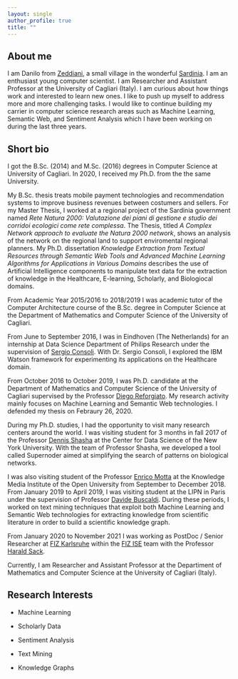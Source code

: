 ```yaml
---
layout: single
author_profile: true
title: ""
---
```



## About me

I am Danilo from [Zeddiani](https://en.wikipedia.org/wiki/Zeddiani), a small village in the wonderful [Sardinia](https://en.wikipedia.org/wiki/Sardinia).
I am an enthusiast young computer scientist. I am Researcher and Assistant Professor at the University of Cagliari (Italy). I am curious about how things work and interested to learn new ones. I like to push up myself to address more and more challenging tasks. I would like to continue building my carrier in computer science research areas such as Machine Learning, Semantic Web, and Sentiment Analysis which I have been working on during the last three years.

## Short bio

I got the B.Sc. (2014) and M.Sc. (2016) degrees in Computer Science at University of Cagliari. In 2020, I received my Ph.D. from the the same University.

My B.Sc. thesis treats mobile payment technologies and recommendation systems to improve business revenues between costumers and sellers. For my Master Thesis, I worked at a regional project of the Sardinia government named *Rete Natura 2000: Valutazione dei piani di gestione e studio dei corridoi ecologici come rete complessa*. The Thesis, titled *A Complex Network approach to evaluate the Natura 2000 network*, shows an analysis of the network on the regional land to support enviromental regional planners. My Ph.D. dissertation *Knowledge Extraction from Textual Resources through Semantic Web Tools and Advanced Machine Learning Algorithms for Applications in Various Domains* describes the use of Artificial Intelligence components to manipulate text data for the extraction of knowledge in the Healthcare, E-learning, Scholarly, and Biologiocal domains.

From Academic Year 2015/2016 to 2018/2019 I was academic tutor of the Computer Architecture course of the B.Sc. degree in Computer Science at the Department of Mathematics and Computer Science of the University of Cagliari.

From June to September 2016, I was in Eindhoven (The Netherlands) for an internship at Data Science Department of Philips Research under the supervision of [Sergio Consoli](http://stlab.istc.cnr.it/stlab/staff/sergio-consoli/). With Dr. Sergio Consoli, I explored the IBM Watson framework for experimenting its applications on the Healthcare domain.

From October 2016 to October 2019, I was Ph.D. candidate at the Department of Mathematics and Computer Science of the University of Cagliari supervised by the Professor [Diego Reforgiato](http://people.unica.it/diegoreforgiato/). My research activity mainly focuses on Machine Learning and Semantic Web technologies. I defended my thesis on Febraury 26, 2020.

During my Ph.D. studies, I had the opportunity to visit many research centers around the world. I was visiting student for 3 months in fall 2017 of the Professor [Dennis Shasha](https://cs.nyu.edu/shasha/) at the Center for Data Science of the New York University. With the team of Professor Shasha, we developed a tool called Supernoder aimed at simplifying the search of patterns on biological networks.

I was also visiting student of the Professor [Enrico Motta](http://people.kmi.open.ac.uk/motta/) at the Knowledge Media Institute of the Open University from September to December 2018. From January 2019 to April 2019, I was visiting student at the LIPN in Paris under the supervision of Professor [Davide Buscaldi](https://sites.google.com/site/davidebuscaldi/). During these periods, I worked on text mining techniques that exploit both Machine Learning and Semantic Web technologies for extracting knowledge from scientific literature in order to build a scientific knowledge graph. 

From January 2020 to November 2021 I was working as PostDoc / Senior Researcher at [FIZ Karlsruhe](https://www.fiz-karlsruhe.de/) within the [FIZ ISE](https://www.fiz-karlsruhe.de/en/forschung/information-service-engineering) team with the Professor [Harald Sack](https://www.fiz-karlsruhe.de/en/forschung/lebenslauf-prof-dr-harald-sack).

Currently, I am Researcher and Assistant Professor at the Departiment of Mathematics and Computer Science at the University of Cagliari (Italy). 
 
## Research Interests
- Machine Learning

- Scholarly Data

- Sentiment Analysis

- Text Mining

- Knowledge Graphs


